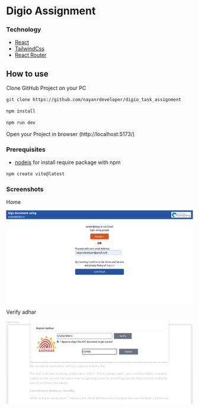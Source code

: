 # Digio Assignment

### Technology 

- [React](https://react.dev/)
- [TailwindCss](https://nextjs.org/)
- [React Router](https://reactrouter.com/en/main)

## How to use

Clone GitHub Project on your PC

```bash
git clone https://github.com/nayanrdeveloper/digio_task_assignment
```

```bash
npm install
```

```bash
npm run dev
```

Open your Project in browser (http://localhost:5173/)

### Prerequisites

* [nodejs](https://nodejs.org/en/download/) for install require package with npm

```bash
npm create vite@latest
```

### Screenshots

Home

![Home Page](screenshots/home.png)

Verify adhar

![Search Calendar](screenshots/verify.png)


